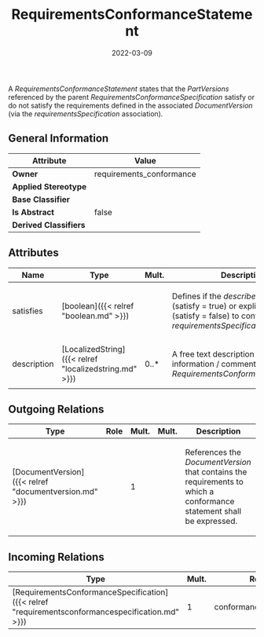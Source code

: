 ﻿---
title: RequirementsConformanceStatement
toc: false
type: specs
date: "2022-03-09"
draft: false
specification: VEC
version: 2.0.0
documentType: "Recommendation"
elementType: Class
classes:
  - RequirementsConformanceStatement
menu_name: vec-2.0.0
---
<p> A <i>RequirementsConformanceStatement</i> states that the <i>PartVersions</i> referenced by the parent <i>RequirementsConformanceSpecification</i> satisfy or do not satisfy the requirements defined in the associated <i>DocumentVersion</i> (via the <i>requirementsSpecification</i> association)<i>.</i>      </p>

## General Information

| Attribute               | Value |
|-------------------------|-------|
| **Owner**               | requirements_conformance |
| **Applied Stereotype**  |   |
| **Base Classifier**     |   |
| **Is Abstract**         | false |
| **Derived Classifiers** |   |

## Attributes
|  Name  |  Type  |  Mult.  |  Description  |  Owning Classifier  |
|--------|--------|---------|---------------|--------------|
|satisfies | [boolean]({{< relref "boolean.md" >}}) |  | <p> Defines if the <i>describedParts</i> satisfy (satisfy =&#160;true) or explicitly fail (satisfy = false) to conform with the <i>requirementsSpecification</i>.      </p> | [RequirementsConformanceStatement]({{< relref "requirementsconformancestatement.md" >}}) |
|description | [LocalizedString]({{< relref "localizedstring.md" >}}) | 0..* | <p> A free text description / additional information /&#160;comment for the <i>RequirementsConformanceStatement.</i>      </p> | [RequirementsConformanceStatement]({{< relref "requirementsconformancestatement.md" >}}) |

## Outgoing Relations
|    Type  |   Role   |   Mult.   |   Mult.   |   Description   |
|----------|----------|-----------|-----------|-----------------|
| [DocumentVersion]({{< relref "documentversion.md" >}}) |  | 1 |  | <p> References the <i>DocumentVersion</i> that contains the requirements to which a conformance statement shall be expressed.      </p> |
##  Incoming Relations
|    Type  |   Mult.  |   Role    |   Mult.   |   Description  |
|----------|----------|-----------|-----------|----------------|
| [RequirementsConformanceSpecification]({{< relref "requirementsconformancespecification.md" >}}) | 1 | conformanceStatement | 0..* |  |
